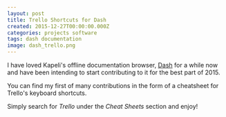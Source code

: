 ```yaml
---
layout: post
title: Trello Shortcuts for Dash
created: 2015-12-27T00:00:00.000Z
categories: projects software
tags: dash documentation
image: dash_trello.png
---
```


I have loved Kapeli's offline documentation browser, [Dash](https://kapeli.com/dash) for a while now and have been intending to start contributing to it for the best part of 2015.

You can find my first of many contributions in the form of a cheatsheet for Trello's keyboard shortcuts.

Simply search for _Trello_ under the _Cheat Sheets_ section and enjoy!
